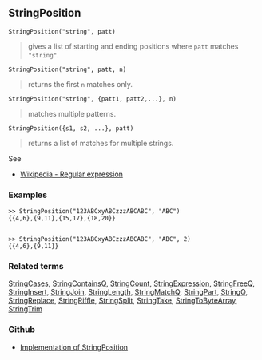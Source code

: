 ## StringPosition

```
StringPosition("string", patt)
```

> gives a list of starting and ending positions where `patt` matches `"string"`.

```
StringPosition("string", patt, n)
```

> returns the first `n` matches only.

```
StringPosition("string", {patt1, patt2,...}, n)
```

> matches multiple patterns.

```
StringPosition({s1, s2, ...}, patt)
```

> returns a list of matches for multiple strings.

See
* [Wikipedia - Regular expression](https://en.wikipedia.org/wiki/Regular_expression)

### Examples

```
>> StringPosition("123ABCxyABCzzzABCABC", "ABC")
{{4,6},{9,11},{15,17},{18,20}}


>> StringPosition("123ABCxyABCzzzABCABC", "ABC", 2)
{{4,6},{9,11}}
```

### Related terms
[StringCases](StringCases.md), [StringContainsQ](StringContainsQ.md), [StringCount](StringCount.md), [StringExpression](StringExpression.md), [StringFreeQ](StringFreeQ.md), [StringInsert](StringInsert.md), [StringJoin](StringJoin.md), [StringLength](StringLength.md), [StringMatchQ](StringMatchQ.md), [StringPart](StringPart.md), [StringQ](StringQ.md), [StringReplace](StringReplace.md), [StringRiffle](StringRiffle.md), [StringSplit](StringSplit.md), [StringTake](StringTake.md), [StringToByteArray](StringToByteArray.md), [StringTrim](StringTrim.md)

### Github

* [Implementation of StringPosition](https://github.com/axkr/symja_android_library/blob/master/symja_android_library/matheclipse-core/src/main/java/org/matheclipse/core/builtin/StringFunctions.java#L1970) 
